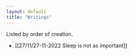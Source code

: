 ```yaml
---
layout: default
title: "Writings"
---
```


Listed by order of creation.

- [[27/11/27-11-2022 Sleep is not as important]]